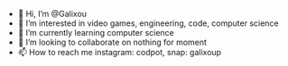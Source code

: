 - 👋 Hi, I’m @Galixou
- 👀 I’m interested in video games, engineering, code, computer science
- 🌱 I’m currently learning computer science
- 💞️ I’m looking to collaborate on nothing for moment
- 📫 How to reach me instagram: codpot, snap: galixoup

<!---
Galixou/Galixou is a ✨ special ✨ repository because its `README.md` (this file) appears on your GitHub profile.
You can click the Preview link to take a look at your changes.
--->
